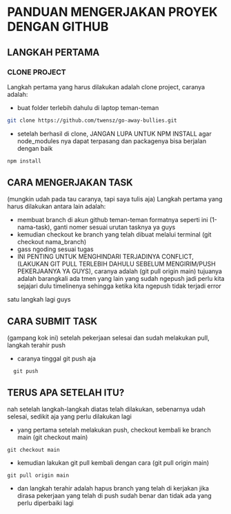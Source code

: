 # PANDUAN MENGERJAKAN PROYEK DENGAN GITHUB
## LANGKAH PERTAMA
### CLONE PROJECT

Langkah pertama yang harus dilakukan adalah clone project, caranya adalah:
<ul>
  <li>buat folder terlebih dahulu di laptop teman-teman</li>
</ul>

```bash
git clone https://github.com/twensz/go-away-bullies.git
```

<ul>
  <li>setelah berhasil di clone, JANGAN LUPA UNTUK NPM INSTALL agar node_modules nya dapat terpasang dan packagenya bisa berjalan dengan baik</li>
</ul>

```bash
npm install
```

## CARA MENGERJAKAN TASK
(mungkin udah pada tau caranya, tapi saya tulis aja)
Langkah pertama yang harus dilakukan antara lain adalah:

<ul>
  <li>membuat branch di akun github teman-teman formatnya seperti ini (1-nama-task), ganti nomer sesuai urutan tasknya ya guys</li>
  <li>kemudian checkout ke branch yang telah dibuat melalui terminal (git checkout nama_branch)</li>
  <li>gass ngoding sesuai tugas</li>
  <li>INI PENTING UNTUK MENGHINDARI TERJADINYA CONFLICT, (LAKUKAN GIT PULL TERLEBIH DAHULU SEBELUM MENGIRIM/PUSH PEKERJAANYA YA GUYS), caranya adalah (git pull origin main)
	tujuanya adalah barangkali ada tmen yang lain yang sudah ngepush jadi perlu kita sejajari dulu timelinenya sehingga ketika kita ngepush tidak terjadi error</li>
</ul>

satu langkah lagi guys

## CARA SUBMIT TASK
(gampang kok ini)
setelah pekerjaan selesai dan sudah melakukan pull, langkah terahir push

<ul>
  <li>caranya tinggal git push aja</li>
</ul>

```
  git push
```

## TERUS APA SETELAH ITU?
nah setelah langkah-langkah diatas telah dilakukan, sebenarnya udah selesai, sedikit aja yang perlu dilakukan lagi

<ul>
  <li>yang pertama setelah melakukan push, checkout kembali ke branch main (git checkout main)</li>
</ul>

```
git checkout main
```

<ul>
  <li>kemudian lakukan git pull kembali dengan cara (git pull origin main)</li>
</ul>

```
git pull origin main
```

<ul>
  <li>dan langkah terahir adalah hapus branch yang telah di kerjakan jika dirasa pekerjaan yang telah di push sudah benar dan tidak ada yang perlu diperbaiki lagi</li>
</ul>
